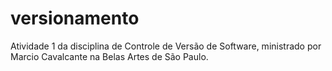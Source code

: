 # versionamento
Atividade 1 da disciplina de Controle de Versão de Software, ministrado por Marcio Cavalcante na Belas Artes de São Paulo.
